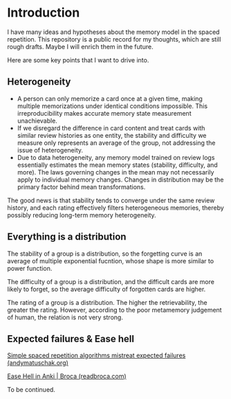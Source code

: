 # Introduction

I have many ideas and hypotheses about the memory model in the spaced repetition. This repository is a public record for my thoughts, which are still rough drafts. Maybe I will enrich them in the future.

Here are some key points that I want to drive into.

## Heterogeneity

- A person can only memorize a card once at a given time, making multiple memorizations under identical conditions impossible. This irreproducibility makes accurate memory state measurement unachievable.
- If we disregard the difference in card content and treat cards with similar review histories as one entity, the stability and difficulty we measure only represents an average of the group, not addressing the issue of heterogeneity.
- Due to data heterogeneity, any memory model trained on review logs essentially estimates the mean memory states (stability, difficulty, and more). The laws governing changes in the mean may not necessarily apply to individual memory changes. Changes in distribution may be the primary factor behind mean transformations.

The good news is that stability tends to converge under the same review history, and each rating effectively filters heterogeneous memories, thereby possibly reducing long-term memory heterogeneity.

## Everything is a distribution

The stability of a group is a distribution, so the forgetting curve is an average of multiple exponential fucntion, whose shape is more similar to power function.

The difficulty of a group is a distribution, and the difficult cards are more likely to forget, so the average difficulty of forgotten cards are higher.

The rating of a group is a distribution. The higher the retrievability, the greater the rating. However, according to the poor metamemory judgement of human, the relation is not very strong.

## Expected failures & Ease hell

[Simple spaced repetition algorithms mistreat expected failures (andymatuschak.org)](https://notes.andymatuschak.org/zPFEkvYDUnJzewccCQs4z6fULuozcMyHZnc)

[Ease Hell in Anki | Broca (readbroca.com)](https://readbroca.com/anki/ease-hell/)

To be continued.